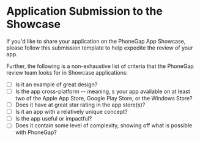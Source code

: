 # Application Submission to the Showcase

If you'd like to share your application on the PhoneGap App
Showcase, please follow this submission template to help expedite the review of
your app.

Further, the following is a non-exhaustive list of criteria that the PhoneGap review team
looks for in Showcase applications:

- [ ] Is it an example of great design?
- [ ] Is the app cross-platform -- meaning, s your app available on at least two of the Apple App Store, Google Play Store, or the Windows Store?
- [ ] Does it have at great star rating in the app store(s)?
- [ ] Is it an app with a relatively unique concept?
- [ ] Is the app useful or impactful?
- [ ] Does it contain some level of complexity, showing off what is possible with PhoneGap?
